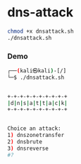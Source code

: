 # dns-attack

```bash
chmod +x dnsattack.sh
./dnsattack.sh
```

### Demo

```bash
┌──(kali㉿kali)-[/]
└─$ ./dnsattack.sh


+-+-+-+-+-+-+-+-+-+
|d|n|s|a|t|t|a|c|k|
+-+-+-+-+-+-+-+-+-+


Choice an attack:
1) dnszonetransfer
2) dnsbrute
3) dnsreverse
#?
```
